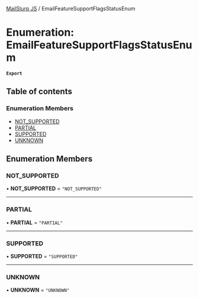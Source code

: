 [MailSlurp JS](../README.md) / EmailFeatureSupportFlagsStatusEnum

# Enumeration: EmailFeatureSupportFlagsStatusEnum

**`Export`**

## Table of contents

### Enumeration Members

- [NOT\_SUPPORTED](EmailFeatureSupportFlagsStatusEnum.md#not_supported)
- [PARTIAL](EmailFeatureSupportFlagsStatusEnum.md#partial)
- [SUPPORTED](EmailFeatureSupportFlagsStatusEnum.md#supported)
- [UNKNOWN](EmailFeatureSupportFlagsStatusEnum.md#unknown)

## Enumeration Members

### NOT\_SUPPORTED

• **NOT\_SUPPORTED** = ``"NOT_SUPPORTED"``

___

### PARTIAL

• **PARTIAL** = ``"PARTIAL"``

___

### SUPPORTED

• **SUPPORTED** = ``"SUPPORTED"``

___

### UNKNOWN

• **UNKNOWN** = ``"UNKNOWN"``
